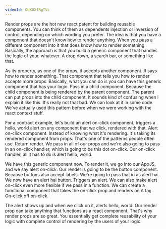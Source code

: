 ```yaml
---
videoId: OUXUXfRgTVc
---
```


Render props are the hot new react patent for building reusable components. You can think of them as dependents injection or inversion of control, depending on which wording you prefer. The idea is that you have a component that doesn't know how to render anything. When you pass a different component into it that does know how to render something. Basically, the approach is that you build a generic component that handles the logic of your, whatever. A drop down, a search bar, or something like that.

As its property, as one of the props, it accepts another component. It says how to render something. That component that tells you how to render accepts more props. Basically, what you can do is you can have this generic component that has your logic. Pass in a child component. Because the child component is being rendered by the parent component. The parent can put props into the child component. It sounds kind of confusing when I explain it like this. It's really not that bad. We can look at it in some code. We've actually used this pattern before when we were working with the react context stuff.

For a contract example, let's build an alert on-click component, triggers a hello, world alert on any component that we click, rendered with that. Alert on-click component. Instead of knowing what it's rendering. It's taking its rendered component from props. That's one of the patterns people often use. Return render. We pass in all of our props and we're also going to pass in an on-click handler, which is going to be this dot on-click. Our on-click handler, all it has to do is alert hello, world.

We have this generic component now. To render it, we go into our AppJS, and we say alert on-click. Our render is going to be the button component. Because buttons also accept labels. We're going to pass that in as alert hai. We now have an alert hai button. Triggers an alert. We can also make alert on-click even more flexible if we pass in a function. We can create a functional component that takes the on-click prop and renders an A tag. On-click off on-click.

The alert shows up and when we click on it, alerts hello, world. Our render prop can take anything that functions as a react component. That's why render props are so great. You essentially get complete reusability of your logic with complete control of rendering by the users of your logic.
